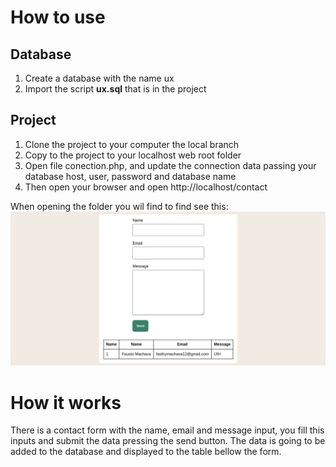 # How to use
## Database
1. Create a database with the name ux
2. Import the script **ux.sql**  that is in the project

## Project
 1. Clone the project to your computer  the local branch
 2. Copy to the project to your localhost web root folder
 3. Open file conection.php, and update the connection data passing your database host, user, password and database name
 4. Then open your browser and open http://localhost/contact

When opening the folder you wil find to find see this:
![Home page](print.png)

# How it works
There is a contact form with the name, email and message input, you fill this inputs and submit the data pressing the send button. The data is going to be added to the database and displayed to the table bellow the form.